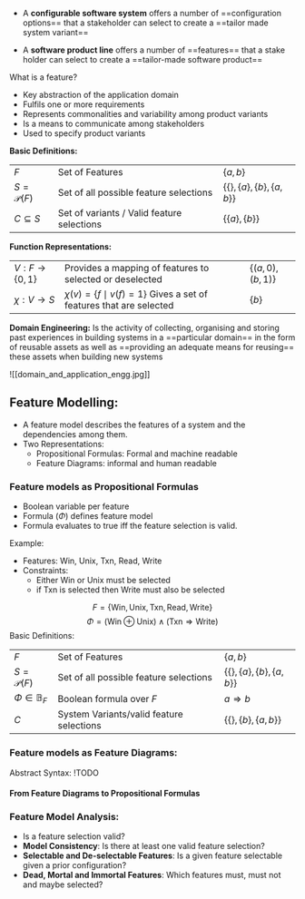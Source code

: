 - A **configurable software system** offers a number of ==configuration options== that a stakeholder can select to create a ==tailor made system variant==

- A **software product line** offers a number of ==features== that a stake holder can select to create a ==tailor-made software product==

What is a feature?
- Key abstraction of the application domain
- Fulfils one or more requirements
- Represents commonalities and variability among product variants
- Is a means to communicate among stakeholders
- Used to specify product variants

**Basic Definitions:**

| | | |
|-|-|-|
|$F$| Set of Features|$\{a, b\}$|
|$S = \mathscr{P}(F)$| Set of all possible feature selections|$\{\{\}, \{a\}, \{b\}, \{a, b\}\}$|
|$C \subseteq S$|Set of variants / Valid feature selections|$\{\{a\}, \{b\}\}$|

**Function Representations:**

| | | |
|-|-|-|
|$V: F \rightarrow \{0, 1\}$| Provides a mapping of features to selected or deselected|$\{(a, 0), (b, 1)\}$|
|$\chi: V \rightarrow S$| $\chi(v) = \{f \mid v(f) = 1\}$ Gives a set of features that are selected|$\{b\}$|

**Domain Engineering:**
Is the activity of collecting, organising and storing past experiences in building systems in a ==particular domain== in the form of reusable assets as well as ==providing an adequate means for reusing== these assets when building new systems


![[domain_and_application_engg.jpg]]

## Feature Modelling:
- A feature model describes the features of a system and the dependencies among them.
- Two Representations:
	- Propositional Formulas: Formal and machine readable
	- Feature Diagrams: informal and human readable

### Feature models as Propositional Formulas
- Boolean variable per feature
- Formula ($\Phi$) defines feature model
- Formula evaluates to true iff the feature selection is valid.

Example:
- Features: Win, Unix, Txn, Read, Write
- Constraints:
	- Either Win or Unix must be selected
	- if Txn is selected then Write must also be selected

$$F = \{ \text{Win}, \text{Unix}, \text{Txn}, \text{Read}, \text{Write} \}$$
$$ \Phi = (\text{Win} \oplus \text{Unix}) \wedge (\text{Txn} \Rightarrow \text{Write}) $$
Basic Definitions:

| | | |
|-|-|-|
|$F$| Set of Features|$\{a, b\}$|
|$S = \mathscr{P}(F)$| Set of all possible feature selections|$\{\{\}, \{a\}, \{b\}, \{a, b\}\}$|
|$\Phi \in \mathbb{B}_F$| Boolean formula over $F$| $a \Rightarrow b$|
|$C$|System Variants/valid feature selections|$\{\{\}, \{b\}, \{a, b\}\}$|


### Feature models as Feature Diagrams:
Abstract Syntax:
	!TODO

#### From Feature Diagrams to Propositional Formulas



### Feature Model Analysis:
- Is a feature selection valid?
- **Model Consistency**: Is there at least one valid feature selection?
- **Selectable and De-selectable Features**: Is a given feature selectable given a prior configuration?
- **Dead, Mortal and Immortal Features**: Which features must, must not and maybe selected?

